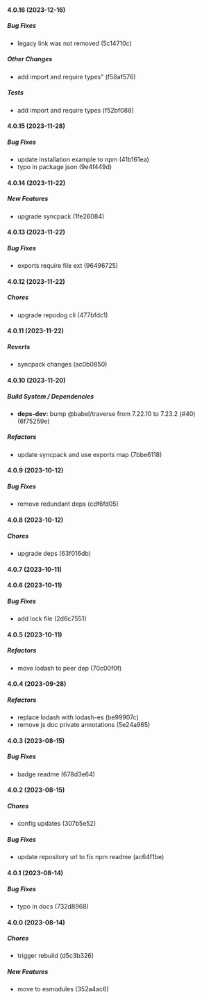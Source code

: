 #### 4.0.16 (2023-12-16)

##### Bug Fixes

*  legacy link was not removed (5c14710c)

##### Other Changes

*  add import and require types" (f58af576)

##### Tests

*  add import and require types (f52bf088)

#### 4.0.15 (2023-11-28)

##### Bug Fixes

*  update installation example to npm (41b161ea)
*  typo in package json (9e4f449d)

#### 4.0.14 (2023-11-22)

##### New Features

*  upgrade syncpack (1fe26084)

#### 4.0.13 (2023-11-22)

##### Bug Fixes

*  exports require file ext (96496725)

#### 4.0.12 (2023-11-22)

##### Chores

*  upgrade repodog cli (477bfdc1)

#### 4.0.11 (2023-11-22)

##### Reverts

*  syncpack changes (ac0b0850)

#### 4.0.10 (2023-11-20)

##### Build System / Dependencies

* **deps-dev:**  bump @babel/traverse from 7.22.10 to 7.23.2 (#40) (6f75259e)

##### Refactors

*  update syncpack and use exports map (7bbe6118)

#### 4.0.9 (2023-10-12)

##### Bug Fixes

*  remove redundant deps (cdf6fd05)

#### 4.0.8 (2023-10-12)

##### Chores

*  upgrade deps (63f016db)

#### 4.0.7 (2023-10-11)

#### 4.0.6 (2023-10-11)

##### Bug Fixes

*  add lock file (2d6c7551)

#### 4.0.5 (2023-10-11)

##### Refactors

*  move lodash to peer dep (70c00f0f)

#### 4.0.4 (2023-09-28)

##### Refactors

*  replace lodash with lodash-es (be99907c)
*  remove js doc private annotations (5e24a965)

#### 4.0.3 (2023-08-15)

##### Bug Fixes

*  badge readme (678d3e64)

#### 4.0.2 (2023-08-15)

##### Chores

*  config updates (307b5e52)

##### Bug Fixes

*  update repository url to fix npm readme (ac64f1be)

#### 4.0.1 (2023-08-14)

##### Bug Fixes

*  typo in docs (732d8968)

#### 4.0.0 (2023-08-14)

##### Chores

*  trigger rebuild (d5c3b326)

##### New Features

*  move to esmodules (352a4ac6)

